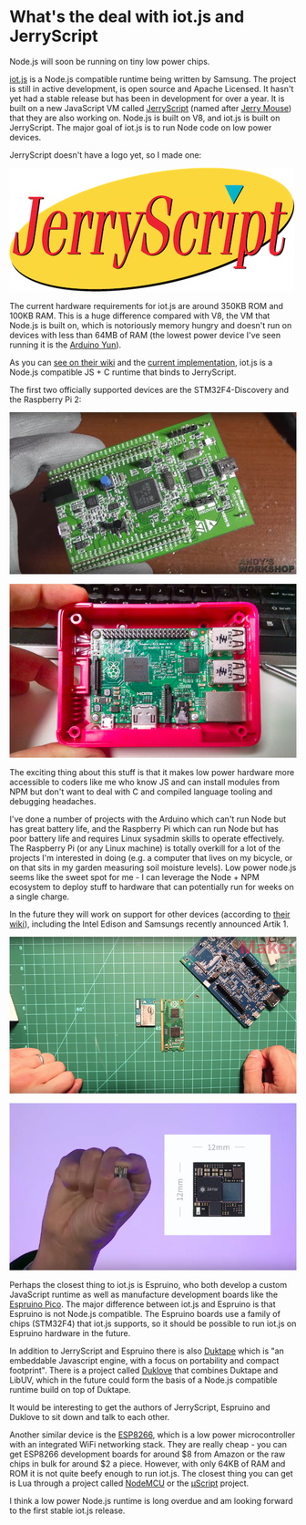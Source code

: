 <div id="header"><h1 class="title">What's the deal with iot.js and JerryScript</h1></div>

Node.js will soon be running on tiny low power chips.

[iot.js](http://samsung.github.io/iotjs/) is a Node.js compatible runtime being written by Samsung. The project is still in active development, is open source and Apache Licensed. It hasn't yet had a stable release but has been in development for over a year. It is built on a new JavaScript VM called [JerryScript](http://samsung.github.io/jerryscript/) (named after [Jerry Mouse](https://en.wikipedia.org/wiki/Jerry_Mouse)) that they are also working on. Node.js is built on V8, and iot.js is built on JerryScript. The major goal of iot.js is to run Node code on low power devices.

JerryScript doesn't have a logo yet, so I made one:

[![jerryscript](media/jerryscript.png)](media/jerryscript-large.png)

The current hardware requirements for iot.js are around 350KB ROM and 100KB RAM. This is a huge difference compared with V8, the VM that Node.js is built on, which is notoriously memory hungry and doesn't run on devices with less than 64MB of RAM (the lowest power device I've seen running it is the [Arduino Yun](https://www.arduino.cc/en/Main/ArduinoBoardYun?from=Products.ArduinoYUN)).

As you can [see on their wiki](https://github.com/Samsung/iotjs/wiki/IoT.js%20API%20Reference) and the [current implementation](https://github.com/Samsung/iotjs/tree/master/src), iot.js is a Node.js compatible JS + C runtime that binds to JerryScript. 

The first two officially supported devices are the STM32F4-Discovery and the Raspberry Pi 2:

[![STM32F4](media/STM32F4.png)](https://www.youtube.com/watch?v=hZXPa6szk3Q)

[![raspi2](media/raspberry-pi-2.png)](https://www.flickr.com/photos/travelinlibrarian/16012874634/in/photolist-qp1aKq-cDBDks-gVeh8G-cteaUY-r4La4W-rp7cPE-g2nwfp-q3AdFU-rfmy16-uB73KM-c5JmRd-caokMG-dcFPis-eseAkY-rBAA2v-rinQFa-rkfjxi-dorXrE-c7JHuo-diztsQ-qeGZid-pZzc1H-pk154Y-pk14Ry-pZzbHP-pZrjR1-cDBYvJ-qDvwFe-daTWwG-omP1sP-rrJCaF-h4gEiw-qXTK4K-qKX8dV-qKVmAH-qKPr6N-r3nYtT-r3nYpV-r3dWga-q6zWGv-r3dVU8-q6nmh3-qKPrY9-qKPpoE-r15RSU-r3iasd-q6zXiF-q6zZmP-qKVjAF-r3dV1e)

The exciting thing about this stuff is that it makes low power hardware more accessible to coders like me who know JS and can install modules from NPM but don't want to deal with C and compiled language tooling and debugging headaches.

I've done a number of projects with the Arduino which can't run Node but has great battery life, and the Raspberry Pi which can run Node but has poor battery life and requires Linux sysadmin skills to operate effectively. The Raspberry Pi (or any Linux machine) is totally overkill for a lot of the projects I'm interested in doing (e.g. a computer that lives on my bicycle, or on that sits in my garden measuring soil moisture levels). Low power node.js seems like the sweet spot for me - I can leverage the Node + NPM ecosystem to deploy stuff to hardware that can potentially run for weeks on a single charge.

In the future they will work on support for other devices (according to [their wiki](https://github.com/Samsung/iotjs/wiki/Getting-Started)), including the Intel Edison and Samsungs recently announced Artik 1.

[![edison](media/intel-edison-size.png)](https://www.youtube.com/watch?v=CPXQ65QRV3k)

[![artik-1](media/artik-1.png)](https://www.artik.io/)

Perhaps the closest thing to iot.js is Espruino, who both develop a custom JavaScript runtime as well as manufacture development boards like the [Espruino Pico](http://www.espruino.com/Pico). The major difference between iot.js and Espruino is that Espruino is not Node.js compatible. The Espruino boards use a family of chips (STM32F4) that iot.js supports, so it should be possible to run iot.js on Espruino hardware in the future.

In addition to JerryScript and Espruino there is also [Duktape](http://duktape.org) which is "an embeddable Javascript engine, with a focus on portability and compact footprint". There is a project called [Duklove](https://github.com/creationix/dukluv) that combines Duktape and LibUV, which in the future could form the basis of a Node.js compatible runtime build on top of Duktape.

It would be interesting to get the authors of JerryScript, Espruino and Duklove to sit down and talk to each other.

Another similar device is the [ESP8266](http://www.esp8266.com/wiki/doku.php), which is a low power microcontroller with an integrated WiFi networking stack. They are really cheap - you can get ESP8266 development boards for around $8 from Amazon or the raw chips in bulk for around $2 a piece. However, with only 64KB of RAM and ROM it is not quite beefy enough to run iot.js. The closest thing you can get is Lua through a project called [NodeMCU](https://github.com/nodemcu/nodemcu-firmware) or the [μScript](https://github.com/creationix/uscript/) project.

I think a low power Node.js runtime is long overdue and am looking forward to the first stable iot.js release.

